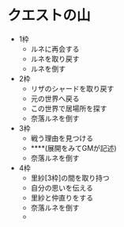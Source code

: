 
# クエストの山

- 1枠
  - ルネに再会する
  - ルネを取り戻す
  - ルネを倒す
- 2枠
  - リザのシャードを取り戻す
  - 元の世界へ戻る
  - この世界で居場所を探す
  - 奈落ルネを倒す
- 3枠
  - 戦う理由を見つける
  - ****(展開をみてGMが記述)
  - 奈落ルネを倒す
- 4枠
  - 里紗\[3枠]の間を取り持つ
  - 自分の思いを伝える
  - 里紗と仲直りをする
  - 奈落ルネを倒す
  - 
